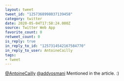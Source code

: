 ```yaml
---
layout: tweet
tweet_id: "1257368998037139458"
category: twitter
date: 2020-05-04T17:58:24.000Z
source: Twitter Web App
favorite_count: 0
retweet_count: 0
is_reply: true
in_reply_to_id: "1257314542167584770"
in_reply_to_user: AntoineCailly
tags:
- tweet
---
```


[@AntoineCailly](https://twitter.com/@AntoineCailly) [@addyosmani](https://twitter.com/@addyosmani) Mentioned in the article. :)
